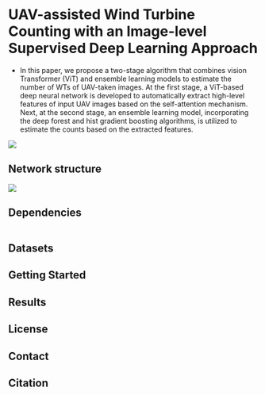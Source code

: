 # UAV-assisted Wind Turbine Counting with an Image-level Supervised Deep Learning Approach
* In this paper, we propose a two-stage algorithm that combines vision Transformer (ViT) and ensemble learning models to estimate the number of WTs of UAV-taken images. At the first stage, a ViT-based deep neural network is developed to automatically extract high-level features of input UAV images based on the self-attention mechanism. Next, at the second stage, an ensemble learning model, incorporating the deep forest and hist gradient boosting algorithms, is utilized to estimate the counts based on the extracted features.



![](/assets/ss.jpg)


## Network structure
![](/assets/draft.jpg)

## Dependencies
```

```

## Datasets

## Getting Started

## Results
## License

## Contact
## Citation
```

```
